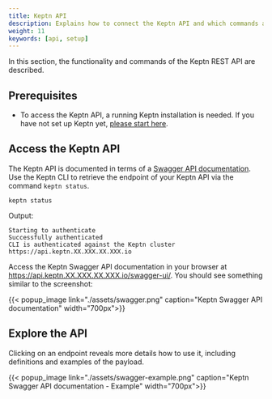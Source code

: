 ```yaml
---
title: Keptn API
description: Explains how to connect the Keptn API and which commands are available.
weight: 11
keywords: [api, setup]
---
```


In this section, the functionality and commands of the Keptn REST API are described.

## Prerequisites

- To access the Keptn API, a running Keptn installation is needed. If you have not set up Keptn yet, [please start here](../../installation/setup-keptn).


## Access the Keptn API

The Keptn API is documented in terms of a [Swagger API documentation](https://swagger.io/).
Use the Keptn CLI to retrieve the endpoint of your Keptn API via the command `keptn status`. 

```console
keptn status
```

Output:
```console
Starting to authenticate
Successfully authenticated
CLI is authenticated against the Keptn cluster https://api.keptn.XX.XXX.XX.XXX.io
```

Access the Keptn Swagger API documentation in your browser at https://api.keptn.XX.XXX.XX.XXX.io/swagger-ui/. You should see something similar to the screenshot:

{{< popup_image
    link="./assets/swagger.png"
    caption="Keptn Swagger API documentation"
    width="700px">}}

## Explore the API

Clicking on an endpoint reveals more details how to use it, including definitions and examples of the payload.

{{< popup_image
    link="./assets/swagger-example.png"
    caption="Keptn Swagger API documentation - Example"
    width="700px">}}